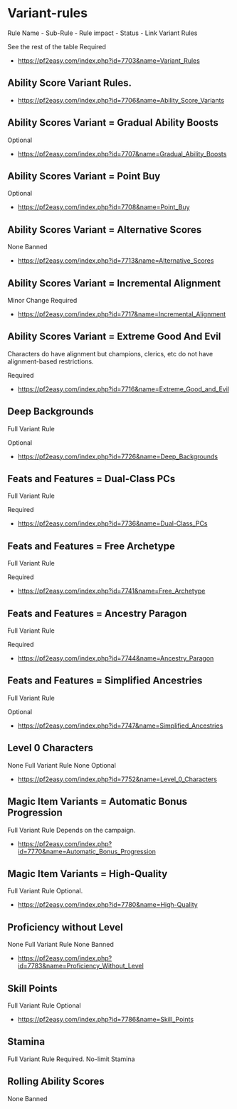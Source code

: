 # Variant-rules

Rule Name - Sub-Rule - Rule impact - Status - Link
Variant Rules

See the rest of the table
Required
- https://pf2easy.com/index.php?id=7703&name=Variant_Rules

## Ability Score Variant Rules.
- https://pf2easy.com/index.php?id=7706&name=Ability_Score_Variants

## Ability Scores Variant = Gradual Ability Boosts
Optional
- https://pf2easy.com/index.php?id=7707&name=Gradual_Ability_Boosts

## Ability Scores Variant = Point Buy
Optional
- https://pf2easy.com/index.php?id=7708&name=Point_Buy

## Ability Scores Variant = Alternative Scores
None
Banned
- https://pf2easy.com/index.php?id=7713&name=Alternative_Scores

## Ability Scores Variant = Incremental Alignment
Minor Change
Required
- https://pf2easy.com/index.php?id=7717&name=Incremental_Alignment

## Ability Scores Variant = Extreme Good And Evil

Characters do have alignment but champions, clerics, etc do not have alignment-based restrictions.

Required
- https://pf2easy.com/index.php?id=7716&name=Extreme_Good_and_Evil

## Deep Backgrounds

Full Variant Rule

Optional
- https://pf2easy.com/index.php?id=7726&name=Deep_Backgrounds

## Feats and Features = Dual-Class PCs

Full Variant Rule

Required
- https://pf2easy.com/index.php?id=7736&name=Dual-Class_PCs

## Feats and Features = Free Archetype

Full Variant Rule

Required
- https://pf2easy.com/index.php?id=7741&name=Free_Archetype

## Feats and Features = Ancestry Paragon
Full Variant Rule

Required
- https://pf2easy.com/index.php?id=7744&name=Ancestry_Paragon

## Feats and Features = Simplified Ancestries
Full Variant Rule

Optional
- https://pf2easy.com/index.php?id=7747&name=Simplified_Ancestries

## Level 0 Characters
None
Full Variant Rule
None
Optional
- https://pf2easy.com/index.php?id=7752&name=Level_0_Characters

## Magic Item Variants = Automatic Bonus Progression
Full Variant Rule
Depends on the campaign.
- https://pf2easy.com/index.php?id=7770&name=Automatic_Bonus_Progression

## Magic Item Variants = High-Quality
Full Variant Rule
Optional.
- https://pf2easy.com/index.php?id=7780&name=High-Quality

## Proficiency without Level
None
Full Variant Rule
None
Banned
- https://pf2easy.com/index.php?id=7783&name=Proficiency_Without_Level

## Skill Points
Full Variant Rule
Optional
- https://pf2easy.com/index.php?id=7786&name=Skill_Points

## Stamina
Full Variant Rule
Required.
No-limit Stamina

## Rolling Ability Scores
None
Banned
